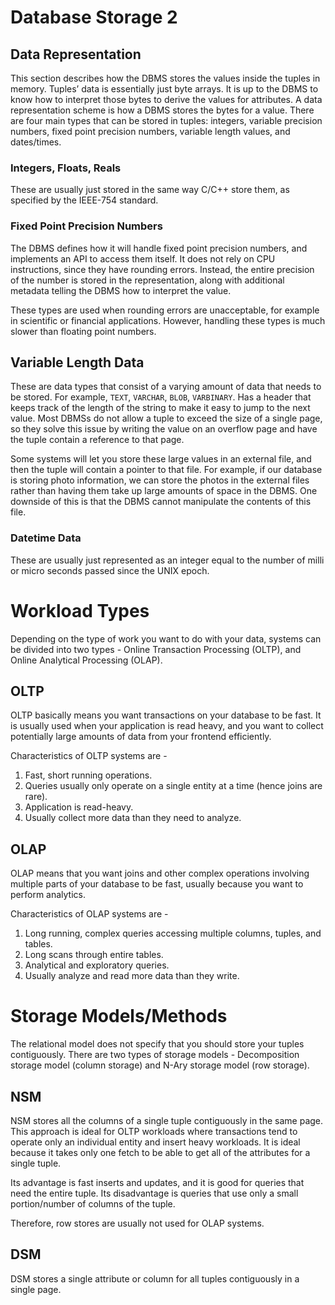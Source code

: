 # Database Storage 2

## Data Representation
This section describes how the DBMS stores the values inside the tuples in memory.
Tuples’ data is essentially just byte arrays. It is up to the DBMS to know how to interpret those bytes to
derive the values for attributes. A data representation scheme is how a DBMS stores the bytes for a value.
There are four main types that can be stored in tuples: integers, variable precision numbers, fixed point
precision numbers, variable length values, and dates/times.

### Integers, Floats, Reals
These are usually just stored in the same way C/C++ store them, as specified by the IEEE-754
standard.

### Fixed Point Precision Numbers
The DBMS defines how it will handle fixed point precision numbers, and implements an API to 
access them itself. It does not rely on CPU instructions, since they have rounding errors.
Instead, the entire precision of the number is stored in the representation, along with
additional metadata telling the DBMS how to interpret the value.

These types are used when rounding errors are unacceptable, for example in scientific or financial 
applications. However, handling these types is much slower than floating point numbers.

## Variable Length Data
These are data types that consist of a varying amount of data that needs to be stored. For example,
`TEXT`, `VARCHAR`, `BLOB`, `VARBINARY`. Has a header that keeps track of the length of the string to make it easy to jump to the next value.
Most DBMSs do not allow a tuple to exceed the size of a single page, so they solve this issue by
writing the value on an overflow page and have the tuple contain a reference to that page.

Some systems will let you store these large values in an external file, and then the tuple will contain
a pointer to that file. For example, if our database is storing photo information, we can store the
photos in the external files rather than having them take up large amounts of space in the DBMS. One
downside of this is that the DBMS cannot manipulate the contents of this file.

### Datetime Data
These are usually just represented as an integer equal to the number of milli or micro seconds passed
since the UNIX epoch.

# Workload Types
Depending on the type of work you want to do with your data, systems can be divided into 
two types - Online Transaction Processing (OLTP), and Online Analytical Processing (OLAP).

## OLTP
OLTP basically means you want transactions on your database to be fast. It is
usually used when your application is read heavy, and you want to collect potentially
large amounts of data from your frontend efficiently.

Characteristics of OLTP systems are -
1. Fast, short running operations.
2. Queries usually only operate on a single entity at a time (hence joins are rare).
3. Application is read-heavy.
4. Usually collect more data than they need to analyze.

## OLAP
OLAP means that you want joins and other complex operations involving multiple parts of your
database to be fast, usually because you want to perform analytics.

Characteristics of OLAP systems are -
1. Long running, complex queries accessing multiple columns, tuples, and tables.
2. Long scans through entire tables.
3. Analytical and exploratory queries.
4. Usually analyze and read more data than they write.

# Storage Models/Methods
The relational model does not specify that you should store your tuples contiguously.
There are two types of storage models - Decomposition storage model (column storage) and N-Ary storage model (row storage).

## NSM
NSM stores all the columns of a single tuple contiguously in the same page. This approach is ideal for OLTP workloads where transactions tend to operate only an individual entity and
insert heavy workloads. It is ideal because it takes only one fetch to be able to get all of the attributes for a
single tuple.

Its advantage is fast inserts and updates, and it is good for queries that need the
entire tuple. Its disadvantage is queries that use only a small portion/number of columns
of the tuple. 

Therefore, row stores are usually not used for OLAP systems.

## DSM
DSM stores a single attribute or column for all tuples contiguously in a single page.
